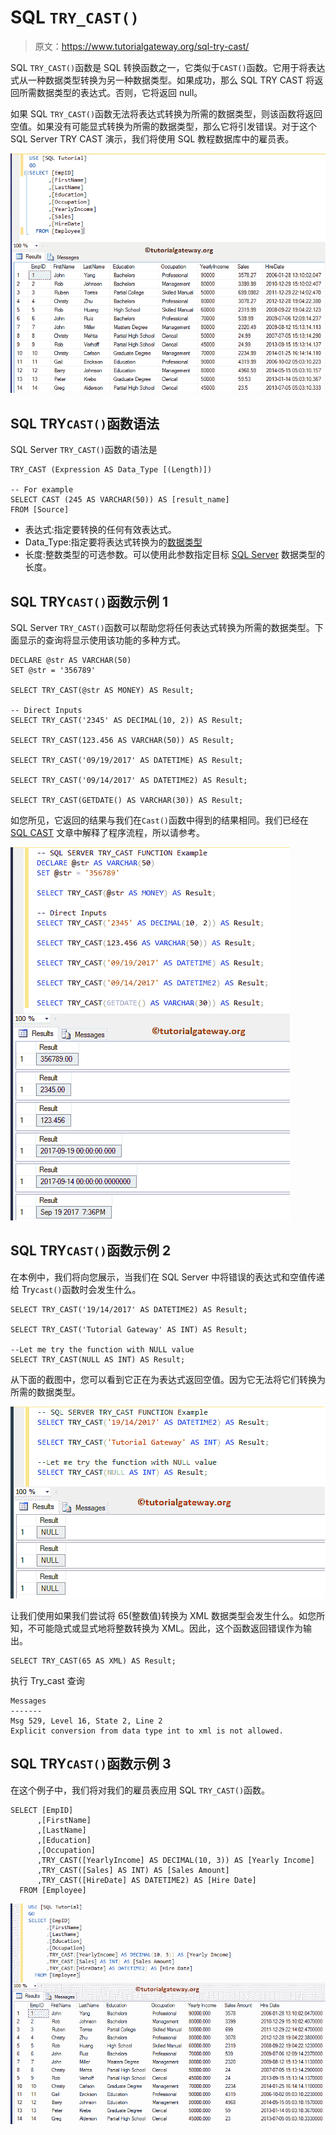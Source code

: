 # SQL `TRY_CAST()`

> 原文：<https://www.tutorialgateway.org/sql-try-cast/>

SQL `TRY_CAST()`函数是 SQL 转换函数之一，它类似于`CAST()`函数。它用于将表达式从一种数据类型转换为另一种数据类型。如果成功，那么 SQL TRY CAST 将返回所需数据类型的表达式。否则，它将返回 null。

如果 SQL `TRY_CAST()`函数无法将表达式转换为所需的数据类型，则该函数将返回空值。如果没有可能显式转换为所需的数据类型，那么它将引发错误。对于这个 SQL Server TRY CAST 演示，我们将使用 SQL 教程数据库中的雇员表。

![SQL TRY CAST 1](img/f7c18a88c19ec5b47c6ecd3046ea2da0.png)

## SQL TRY`CAST()`函数语法

SQL Server `TRY_CAST()`函数的语法是

```
TRY_CAST (Expression AS Data_Type [(Length)])

-- For example
SELECT CAST (245 AS VARCHAR(50)) AS [result_name]
FROM [Source]
```

*   表达式:指定要转换的任何有效表达式。
*   Data_Type:指定要将表达式转换为的[数据类型](https://www.tutorialgateway.org/sql-data-types/)
*   长度:整数类型的可选参数。可以使用此参数指定目标 [SQL Server](https://www.tutorialgateway.org/sql/) 数据类型的长度。

## SQL TRY`CAST()`函数示例 1

SQL Server `TRY_CAST()`函数可以帮助您将任何表达式转换为所需的数据类型。下面显示的查询将显示使用该功能的多种方式。

```
DECLARE @str AS VARCHAR(50)
SET @str = '356789'

SELECT TRY_CAST(@str AS MONEY) AS Result; 

-- Direct Inputs
SELECT TRY_CAST('2345' AS DECIMAL(10, 2)) AS Result; 

SELECT TRY_CAST(123.456 AS VARCHAR(50)) AS Result; 

SELECT TRY_CAST('09/19/2017' AS DATETIME) AS Result;  

SELECT TRY_CAST('09/14/2017' AS DATETIME2) AS Result;

SELECT TRY_CAST(GETDATE() AS VARCHAR(30)) AS Result;
```

如您所见，它返回的结果与我们在`Cast()`函数中得到的结果相同。我们已经在 [SQL CAST](https://www.tutorialgateway.org/sql-cast-function/) 文章中解释了程序流程，所以请参考。

![SQL TRY CAST 2](img/ffd014f3d7e2e42c8f5e95f44163d3c4.png)

## SQL TRY`CAST()`函数示例 2

在本例中，我们将向您展示，当我们在 SQL Server 中将错误的表达式和空值传递给 Try`cast()`函数时会发生什么。

```
SELECT TRY_CAST('19/14/2017' AS DATETIME2) AS Result;

SELECT TRY_CAST('Tutorial Gateway' AS INT) AS Result;

--Let me try the function with NULL value
SELECT TRY_CAST(NULL AS INT) AS Result;
```

从下面的截图中，您可以看到它正在为表达式返回空值。因为它无法将它们转换为所需的数据类型。

![SQL TRY CAST 3](img/26d0c87b633384bc946e1fbd676656d3.png)

让我们使用如果我们尝试将 65(整数值)转换为 XML 数据类型会发生什么。如您所知，不可能隐式或显式地将整数转换为 XML。因此，这个函数返回错误作为输出。

```
SELECT TRY_CAST(65 AS XML) AS Result;
```

执行 Try_cast 查询

```
Messages
-------
Msg 529, Level 16, State 2, Line 2
Explicit conversion from data type int to xml is not allowed.
```

## SQL TRY`CAST()`函数示例 3

在这个例子中，我们将对我们的雇员表应用 SQL `TRY_CAST()`函数。

```
SELECT [EmpID]
      ,[FirstName]
      ,[LastName]
      ,[Education]
      ,[Occupation]
      ,TRY_CAST([YearlyIncome] AS DECIMAL(10, 3)) AS [Yearly Income]
      ,TRY_CAST([Sales] AS INT) AS [Sales Amount]
      ,TRY_CAST([HireDate] AS DATETIME2) AS [Hire Date]
  FROM [Employee]
```

![SQL TRY CAST 5](img/e41dcd781e2bd68839da04be195e930d.png)